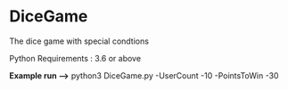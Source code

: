 # DiceGame
The dice game with special condtions 

Python Requirements : 3.6 or above

**Example run -->**
python3 DiceGame.py -UserCount -10 -PointsToWin -30
